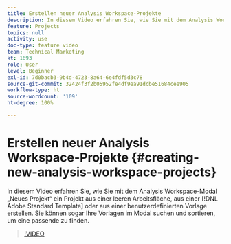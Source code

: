 ```yaml
---
title: Erstellen neuer Analysis Workspace-Projekte
description: In diesem Video erfahren Sie, wie Sie mit dem Analysis Workspace-Modal „Neues Projekt“ ein Projekt aus einer leeren Arbeitsfläche, einer Adobe-Standardvorlage oder einer benutzerdefinierten Vorlage erstellen. Sie können sogar Ihre Vorlagen im Modal suchen und sortieren, um eine passende zu finden.
feature: Projects
topics: null
activity: use
doc-type: feature video
team: Technical Marketing
kt: 1693
role: User
level: Beginner
exl-id: 7d0bacb3-9b4d-4723-8a64-6e4fdf5d3c78
source-git-commit: 32424f3f2b05952fe4df9ea91dcbe51684cee905
workflow-type: ht
source-wordcount: '109'
ht-degree: 100%

---
```


# Erstellen neuer Analysis Workspace-Projekte {#creating-new-analysis-workspace-projects}

In diesem Video erfahren Sie, wie Sie mit dem Analysis Workspace-Modal „Neues Projekt“ ein Projekt aus einer leeren Arbeitsfläche, aus einer [!DNL Adobe Standard Template] oder aus einer benutzerdefinierten Vorlage erstellen. Sie können sogar Ihre Vorlagen im Modal suchen und sortieren, um eine passende zu finden.

>[!VIDEO](https://video.tv.adobe.com/v/23233/?quality=12)
